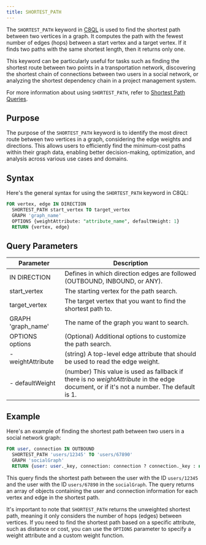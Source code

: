 ```yaml
---
title: SHORTEST_PATH
---
```


The `SHORTEST_PATH` keyword in [C8QL](../../../queries/c8ql/) is used to find the shortest path between two vertices in a graph. It computes the path with the fewest number of edges (hops) between a start vertex and a target vertex. If it finds two paths with the same shortest length, then it returns only one.

This keyword can be particularly useful for tasks such as finding the shortest route between two points in a transportation network, discovering the shortest chain of connections between two users in a social network, or analyzing the shortest dependency chain in a project management system.

For more information about using `SHORTEST_PATH`, refer to [Shortest Path Queries](../shortest-path-queries/).

## Purpose

The purpose of the `SHORTEST_PATH` keyword is to identify the most direct route between two vertices in a graph, considering the edge weights and directions. This allows users to efficiently find the minimum-cost paths within their graph data, enabling better decision-making, optimization, and analysis across various use cases and domains.

## Syntax

Here's the general syntax for using the `SHORTEST_PATH` keyword in C8QL:

```sql
FOR vertex, edge IN DIRECTION
  SHORTEST_PATH start_vertex TO target_vertex
  GRAPH 'graph_name'
  OPTIONS {weightAttribute: "attribute_name", defaultWeight: 1}
  RETURN {vertex, edge}
```

## Query Parameters

| Parameter         | Description         |
|-------------------|---------------------------------------------|
| IN DIRECTION    |  Defines in which direction edges are followed (OUTBOUND, INBOUND, or ANY). |
| start_vertex       | The starting vertex for the path search.                                |
| target_vertex      | The target vertex that you want to find the shortest path to.           |
| GRAPH 'graph_name' | The name of the graph you want to search.                               |
| OPTIONS options    | (Optional) Additional options to customize the path search.             |
| - weightAttribute  | (string) A top-level edge attribute that should be used to read the edge weight.   |
| - defaultWeight    | (number) This value is used as fallback if there is no _weightAttribute_ in the edge document, or if it's not a number. The default is 1. |

## Example

Here's an example of finding the shortest path between two users in a social network graph:

```sql
FOR user, connection IN OUTBOUND
  SHORTEST_PATH 'users/12345' TO 'users/67890'
  GRAPH 'socialGraph'
  RETURN {user: user._key, connection: connection ? connection._key : null}
```

This query finds the shortest path between the user with the ID `users/12345` and the user with the ID `users/67890` in the `socialGraph`. The query returns an array of objects containing the user and connection information for each vertex and edge in the shortest path.

It's important to note that `SHORTEST_PATH` returns the unweighted shortest path, meaning it only considers the number of hops (edges) between vertices. If you need to find the shortest path based on a specific attribute, such as distance or cost, you can use the `OPTIONS` parameter to specify a weight attribute and a custom weight function.
